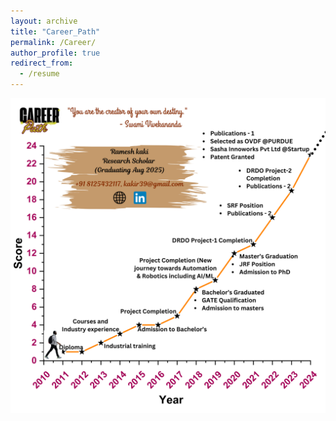 ```yaml
---
layout: archive
title: "Career_Path"
permalink: /Career/
author_profile: true
redirect_from:
  - /resume
---
```


![Career Path](../images/Career%20Path.png)

